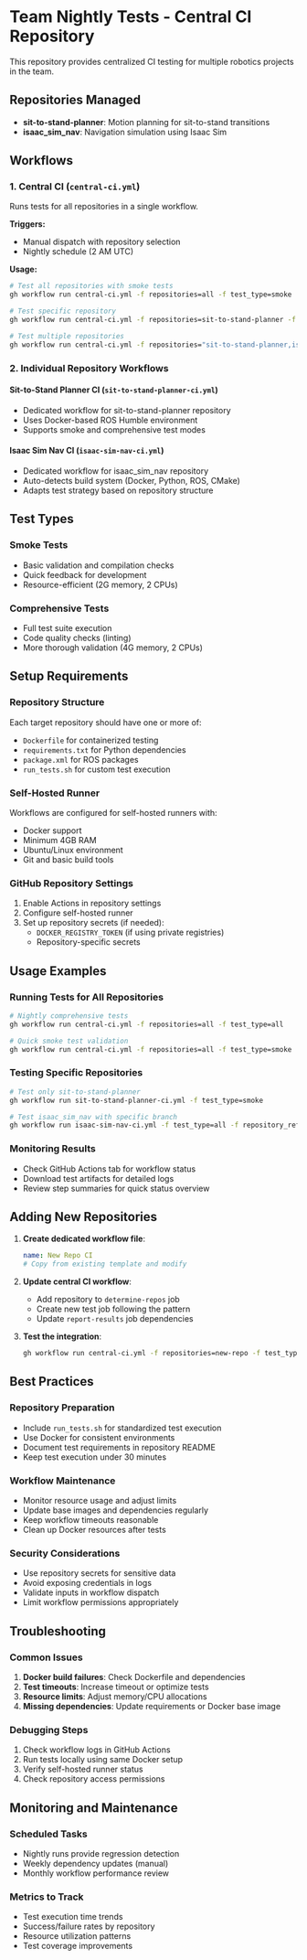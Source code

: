 # Team Nightly Tests - Central CI Repository

This repository provides centralized CI testing for multiple robotics projects in the team.

## Repositories Managed

- **sit-to-stand-planner**: Motion planning for sit-to-stand transitions
- **isaac_sim_nav**: Navigation simulation using Isaac Sim

## Workflows

### 1. Central CI (`central-ci.yml`)
Runs tests for all repositories in a single workflow.

**Triggers:**
- Manual dispatch with repository selection
- Nightly schedule (2 AM UTC)

**Usage:**
```bash
# Test all repositories with smoke tests
gh workflow run central-ci.yml -f repositories=all -f test_type=smoke

# Test specific repository
gh workflow run central-ci.yml -f repositories=sit-to-stand-planner -f test_type=all

# Test multiple repositories
gh workflow run central-ci.yml -f repositories="sit-to-stand-planner,isaac_sim_nav" -f test_type=smoke
```

### 2. Individual Repository Workflows

#### Sit-to-Stand Planner CI (`sit-to-stand-planner-ci.yml`)
- Dedicated workflow for sit-to-stand-planner repository
- Uses Docker-based ROS Humble environment
- Supports smoke and comprehensive test modes

#### Isaac Sim Nav CI (`isaac-sim-nav-ci.yml`)
- Dedicated workflow for isaac_sim_nav repository
- Auto-detects build system (Docker, Python, ROS, CMake)
- Adapts test strategy based on repository structure

## Test Types

### Smoke Tests
- Basic validation and compilation checks
- Quick feedback for development
- Resource-efficient (2G memory, 2 CPUs)

### Comprehensive Tests
- Full test suite execution
- Code quality checks (linting)
- More thorough validation (4G memory, 2 CPUs)

## Setup Requirements

### Repository Structure
Each target repository should have one or more of:
- `Dockerfile` for containerized testing
- `requirements.txt` for Python dependencies
- `package.xml` for ROS packages
- `run_tests.sh` for custom test execution

### Self-Hosted Runner
Workflows are configured for self-hosted runners with:
- Docker support
- Minimum 4GB RAM
- Ubuntu/Linux environment
- Git and basic build tools

### GitHub Repository Settings
1. Enable Actions in repository settings
2. Configure self-hosted runner
3. Set up repository secrets (if needed):
   - `DOCKER_REGISTRY_TOKEN` (if using private registries)
   - Repository-specific secrets

## Usage Examples

### Running Tests for All Repositories
```bash
# Nightly comprehensive tests
gh workflow run central-ci.yml -f repositories=all -f test_type=all

# Quick smoke test validation
gh workflow run central-ci.yml -f repositories=all -f test_type=smoke
```

### Testing Specific Repositories
```bash
# Test only sit-to-stand-planner
gh workflow run sit-to-stand-planner-ci.yml -f test_type=smoke

# Test isaac_sim_nav with specific branch
gh workflow run isaac-sim-nav-ci.yml -f test_type=all -f repository_ref=feature-branch
```

### Monitoring Results
- Check GitHub Actions tab for workflow status
- Download test artifacts for detailed logs
- Review step summaries for quick status overview

## Adding New Repositories

1. **Create dedicated workflow file**:
   ```yaml
   name: New Repo CI
   # Copy from existing template and modify
   ```

2. **Update central CI workflow**:
   - Add repository to `determine-repos` job
   - Create new test job following the pattern
   - Update `report-results` job dependencies

3. **Test the integration**:
   ```bash
   gh workflow run central-ci.yml -f repositories=new-repo -f test_type=smoke
   ```

## Best Practices

### Repository Preparation
- Include `run_tests.sh` for standardized test execution
- Use Docker for consistent environments
- Document test requirements in repository README
- Keep test execution under 30 minutes

### Workflow Maintenance
- Monitor resource usage and adjust limits
- Update base images and dependencies regularly
- Keep workflow timeouts reasonable
- Clean up Docker resources after tests

### Security Considerations
- Use repository secrets for sensitive data
- Avoid exposing credentials in logs
- Validate inputs in workflow dispatch
- Limit workflow permissions appropriately

## Troubleshooting

### Common Issues
1. **Docker build failures**: Check Dockerfile and dependencies
2. **Test timeouts**: Increase timeout or optimize tests
3. **Resource limits**: Adjust memory/CPU allocations
4. **Missing dependencies**: Update requirements or Docker base image

### Debugging Steps
1. Check workflow logs in GitHub Actions
2. Run tests locally using same Docker setup
3. Verify self-hosted runner status
4. Check repository access permissions

## Monitoring and Maintenance

### Scheduled Tasks
- Nightly runs provide regression detection
- Weekly dependency updates (manual)
- Monthly workflow performance review

### Metrics to Track
- Test execution time trends
- Success/failure rates by repository
- Resource utilization patterns
- Test coverage improvements
